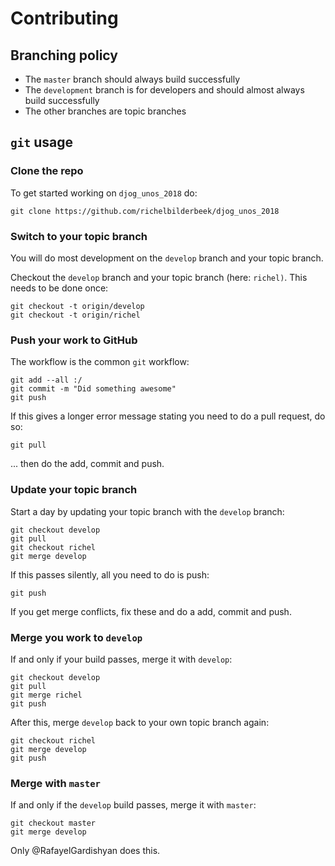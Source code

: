 # Contributing

## Branching policy

 * The `master` branch should always build successfully
 * The `development` branch is for developers and should almost always build successfully
 * The other branches are topic branches

## `git` usage

### Clone the repo

To get started working on `djog_unos_2018` do:

```
git clone https://github.com/richelbilderbeek/djog_unos_2018
```

### Switch to your topic branch

You will do most development on the `develop` branch and your topic branch.

Checkout the `develop` branch and your topic branch (here: `richel)`. 
This needs to be done once:

```
git checkout -t origin/develop
git checkout -t origin/richel
```

### Push your work to GitHub
 
The workflow is the common `git` workflow:

```
git add --all :/
git commit -m "Did something awesome"
git push
```

If this gives a longer error message stating you need to do a pull request, do so:

```
git pull
```

... then do the add, commit and push.


### Update your topic branch

Start a day by updating your topic branch with the `develop` branch:

```
git checkout develop
git pull
git checkout richel
git merge develop
```
If this passes silently, all you need to do is push:

```
git push
```

If you get merge conflicts, fix these and do a add, commit and push.

### Merge you work to `develop`

If and only if your build passes, merge it with `develop`:

```
git checkout develop
git pull
git merge richel
git push
```

After this, merge `develop` back to your own topic branch again:

```
git checkout richel
git merge develop
git push
```

### Merge with `master`

If and only if the `develop` build passes, merge it with `master`:

```
git checkout master
git merge develop
```

Only @RafayelGardishyan does this.
